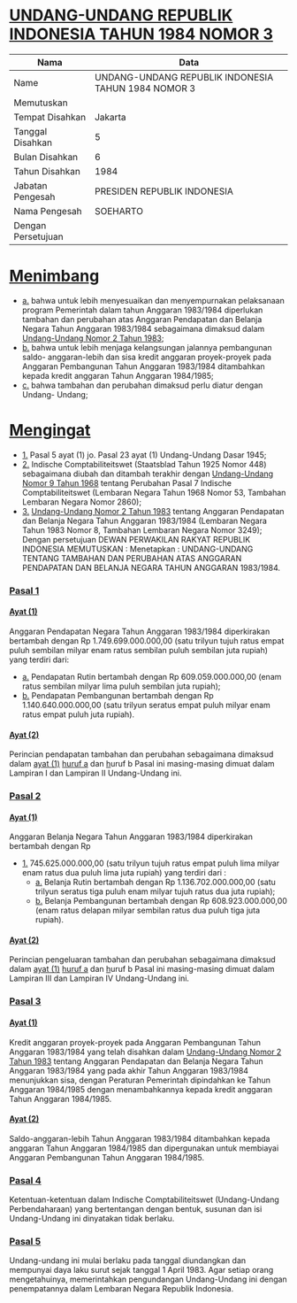 # [UNDANG-UNDANG REPUBLIK INDONESIA TAHUN 1984 NOMOR 3](http://example.org/legal/document/uu/1984/3)

| Nama | Data |
| ------ | ----- |
|Name|UNDANG-UNDANG REPUBLIK INDONESIA TAHUN 1984 NOMOR 3|
|Memutuskan||
|Tempat Disahkan|Jakarta|
|Tanggal Disahkan|5|
|Bulan Disahkan|6|
|Tahun Disahkan|1984|
|Jabatan Pengesah|PRESIDEN REPUBLIK INDONESIA|
|Nama Pengesah|SOEHARTO|
|Dengan Persetujuan||
# [Menimbang](http://example.org/legal/document/uu/1984/3/menimbang)

* [a.](http://example.org/legal/document/uu/1984/3/menimbang/point/a) bahwa untuk lebih menyesuaikan dan menyempurnakan pelaksanaan program Pemerintah dalam tahun Anggaran 1983/1984 diperlukan tambahan dan perubahan atas Anggaran Pendapatan dan Belanja Negara Tahun Anggaran 1983/1984 sebagaimana dimaksud dalam [Undang-Undang Nomor 2 Tahun 1983](http://example.org/legal/document/uu/1983/2);
* [b.](http://example.org/legal/document/uu/1984/3/menimbang/point/b) bahwa untuk lebih menjaga kelangsungan jalannya pembangunan saldo- anggaran-lebih dan sisa kredit anggaran proyek-proyek pada Anggaran Pembangunan Tahun Anggaran 1983/1984 ditambahkan kepada kredit anggaran Tahun Anggaran 1984/1985;
* [c.](http://example.org/legal/document/uu/1984/3/menimbang/point/c) bahwa tambahan dan perubahan dimaksud perlu diatur dengan Undang- Undang;
# [Mengingat](http://example.org/legal/document/uu/1984/3/mengingat)

* [1.](http://example.org/legal/document/uu/1984/3/mengingat/point/0001) Pasal 5 ayat (1) jo. Pasal 23 ayat (1) Undang-Undang Dasar 1945;
* [2.](http://example.org/legal/document/uu/1984/3/mengingat/point/0002) Indische Comptabiliteitswet (Staatsblad Tahun 1925 Nomor 448) sebagaimana diubah dan ditambah terakhir dengan [Undang-Undang Nomor 9 Tahun 1968](http://example.org/legal/document/uu/1968/9) tentang Perubahan Pasal 7 Indische Comptabiliteitswet (Lembaran Negara Tahun 1968 Nomor 53, Tambahan Lembaran Negara Nomor 2860);
* [3.](http://example.org/legal/document/uu/1984/3/mengingat/point/0003) [Undang-Undang Nomor 2 Tahun 1983](http://example.org/legal/document/uu/1983/2) tentang Anggaran Pendapatan dan Belanja Negara Tahun Anggaran 1983/1984 (Lembaran Negara Tahun 1983 Nomor 8, Tambahan Lembaran Negara Nomor 3249); Dengan persetujuan DEWAN PERWAKILAN RAKYAT REPUBLIK INDONESIA MEMUTUSKAN : Menetapkan : UNDANG-UNDANG TENTANG TAMBAHAN DAN PERUBAHAN ATAS ANGGARAN PENDAPATAN DAN BELANJA NEGARA TAHUN ANGGARAN 1983/1984.

### [Pasal 1](http://example.org/legal/document/uu/1984/3/pasal/0001)

#### [Ayat (1)](http://example.org/legal/document/uu/1984/3/pasal/0001/version/19840605/ayat/0001)
Anggaran Pendapatan Negara Tahun Anggaran 1983/1984 diperkirakan bertambah dengan Rp 1.749.699.000.000,00 (satu trilyun tujuh ratus empat puluh sembilan milyar enam ratus sembilan puluh sembilan juta rupiah) yang terdiri dari:
* [a.](http://example.org/legal/document/uu/1984/3/pasal/0001/version/19840605/ayat/0001/point/a) Pendapatan Rutin bertambah dengan Rp 609.059.000.000,00 (enam ratus sembilan milyar lima puluh sembilan juta rupiah);
* [b.](http://example.org/legal/document/uu/1984/3/pasal/0001/version/19840605/ayat/0001/point/b) Pendapatan Pembangunan bertambah dengan Rp 1.140.640.000.000,00 (satu trilyun seratus empat puluh milyar enam ratus empat puluh juta rupiah).

#### [Ayat (2)](http://example.org/legal/document/uu/1984/3/pasal/0001/version/19840605/ayat/0002)
Perincian pendapatan tambahan dan perubahan sebagaimana dimaksud dalam [ayat (1)](http://example.org/legal/document/uu/1984/3/pasal/0001/version/19840605/ayat/0001) [huruf a](http://example.org/legal/document/uu/1984/3/pasal/0001/version/19840605/point/a) dan [h](http://example.org/legal/document/uu/1984/3/pasal/0001/version/19840605/ayat/0001/point/b)uruf b Pasal ini masing-masing dimuat dalam Lampiran I dan Lampiran II Undang-Undang ini.


### [Pasal 2](http://example.org/legal/document/uu/1984/3/pasal/0002)

#### [Ayat (1)](http://example.org/legal/document/uu/1984/3/pasal/0002/version/19840605/ayat/0001)
Anggaran Belanja Negara Tahun Anggaran 1983/1984 diperkirakan bertambah dengan Rp
* [1.](http://example.org/legal/document/uu/1984/3/pasal/0002/version/19840605/ayat/0001/point/0001) 745.625.000.000,00 (satu trilyun tujuh ratus empat puluh lima milyar enam ratus dua puluh lima juta rupiah) yang terdiri dari :
    * [a.](http://example.org/legal/document/uu/1984/3/pasal/0002/version/19840605/ayat/0001/point/0001/point/a) Belanja Rutin bertambah dengan Rp 1.136.702.000.000,00 (satu trilyun seratus tiga puluh enam milyar tujuh ratus dua juta rupiah);
    * [b.](http://example.org/legal/document/uu/1984/3/pasal/0002/version/19840605/ayat/0001/point/0001/point/b) Belanja Pembangunan bertambah dengan Rp 608.923.000.000,00 (enam ratus delapan milyar sembilan ratus dua puluh tiga juta rupiah).

#### [Ayat (2)](http://example.org/legal/document/uu/1984/3/pasal/0002/version/19840605/ayat/0002)
Perincian pengeluaran tambahan dan perubahan sebagaimana dimaksud dalam [ayat (1)](http://example.org/legal/document/uu/1984/3/pasal/0002/version/19840605/ayat/0001) [huruf a](http://example.org/legal/document/uu/1984/3/pasal/0002/version/19840605/point/a) dan [h](http://example.org/legal/document/uu/1984/3/pasal/0002/version/19840605/ayat/0001/point/b)uruf b Pasal ini masing-masing dimuat dalam Lampiran III dan Lampiran IV Undang-Undang ini.


### [Pasal 3](http://example.org/legal/document/uu/1984/3/pasal/0003)

#### [Ayat (1)](http://example.org/legal/document/uu/1984/3/pasal/0003/version/19840605/ayat/0001)
Kredit anggaran proyek-proyek pada Anggaran Pembangunan Tahun Anggaran 1983/1984 yang telah disahkan dalam [Undang-Undang Nomor 2 Tahun 1983](http://example.org/legal/document/uu/1983/2) tentang Anggaran Pendapatan dan Belanja Negara Tahun Anggaran 1983/1984 yang pada akhir Tahun Anggaran 1983/1984 menunjukkan sisa, dengan Peraturan Pemerintah dipindahkan ke Tahun Anggaran 1984/1985 dengan menambahkannya kepada kredit anggaran Tahun Anggaran 1984/1985.

#### [Ayat (2)](http://example.org/legal/document/uu/1984/3/pasal/0003/version/19840605/ayat/0002)
Saldo-anggaran-lebih Tahun Anggaran 1983/1984 ditambahkan kepada anggaran Tahun Anggaran 1984/1985 dan dipergunakan untuk membiayai Anggaran Pembangunan Tahun Anggaran 1984/1985.


### [Pasal 4](http://example.org/legal/document/uu/1984/3/pasal/0004)
Ketentuan-ketentuan dalam Indische Comptabiliteitswet (Undang-Undang Perbendaharaan) yang bertentangan dengan bentuk, susunan dan isi Undang-Undang ini dinyatakan tidak berlaku.


### [Pasal 5](http://example.org/legal/document/uu/1984/3/pasal/0005)
Undang-undang ini mulai berlaku pada tanggal diundangkan dan mempunyai daya laku surut sejak tanggal 1 April 1983. Agar setiap orang mengetahuinya, memerintahkan pengundangan Undang-Undang ini dengan penempatannya dalam Lembaran Negara Republik Indonesia.
